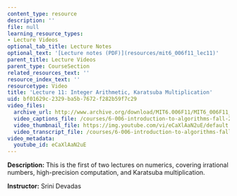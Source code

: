 ```yaml
---
content_type: resource
description: ''
file: null
learning_resource_types:
- Lecture Videos
optional_tab_title: Lecture Notes
optional_text: '[Lecture notes (PDF)](resources/mit6_006f11_lec11)'
parent_title: Lecture Videos
parent_type: CourseSection
related_resources_text: ''
resource_index_text: ''
resourcetype: Video
title: 'Lecture 11: Integer Arithmetic, Karatsuba Multiplication'
uid: bf01629c-2329-ba5b-7672-f282b59f7c29
video_files:
  archive_url: http://www.archive.org/download/MIT6.006F11/MIT6_006F11_lec11_300k.mp4
  video_captions_file: /courses/6-006-introduction-to-algorithms-fall-2011/59cbfc197f5b55d78c147886bcc8283c_eCaXlAaN2uE.vtt
  video_thumbnail_file: https://img.youtube.com/vi/eCaXlAaN2uE/default.jpg
  video_transcript_file: /courses/6-006-introduction-to-algorithms-fall-2011/17798b54cc1a7fdba6972ecd681eaf1e_eCaXlAaN2uE.pdf
video_metadata:
  youtube_id: eCaXlAaN2uE
---
```


**Description:** This is the first of two lectures on numerics, covering irrational numbers, high-precision computation, and Karatsuba multiplication.

**Instructor:** Srini Devadas